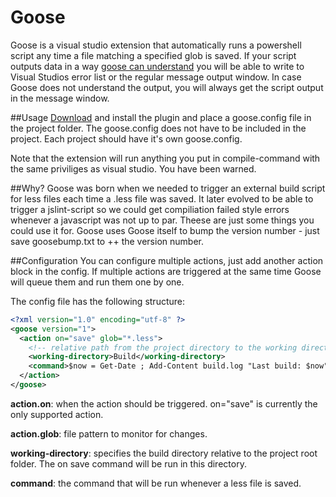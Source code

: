 Goose
=====

Goose is a visual studio extension that automatically runs a powershell script any time a file matching a specified glob is saved. If your script outputs data in a way <a href="https://github.com/sebastianhallen/Goose/wiki/Script-output">goose can understand</a> you will be able to write to Visual Studios error list or the regular message output window. In case Goose does not understand the output, you will always get the script output in the message window.

##Usage
<a href="http://sebastianhallen.github.com/Goose/">Download</a> and install the plugin and place a goose.config file in the project folder. The goose.config does not have to be included in the project.
Each project should have it's own goose.config. 

Note that the extension will run anything you put in compile-command with the same priviliges as visual studio. You have been warned.

##Why?
Goose was born when we needed to trigger an external build script for less files each time a .less file was saved. It later evolved to be able to trigger a jslint-script so we could get compiliation failed style errors whenever a javascript was not up to par.
Theese are just some things you could use it for. 
Goose uses Goose itself to bump the version number - just save goosebump.txt to ++ the version number. 

##Configuration
You can configure multiple actions, just add another action block in the config. If multiple actions are triggered at the same time Goose will queue them and run them one by one.

The config file has the following structure:
```xml
<?xml version="1.0" encoding="utf-8" ?>
<goose version="1">
  <action on="save" glob="*.less">
    <!-- relative path from the project directory to the working directory of the command -->
    <working-directory>Build</working-directory>
    <command>$now = Get-Date ; Add-Content build.log "Last build: $now"</command> 
  </action>
</goose>
```

**action.on**: when the action should be triggered. on="save" is currently the only supported action.

**action.glob**: file pattern to monitor for changes.

**working-directory**: specifies the build directory relative to the project root folder. The on save command will be run in this directory.

**command**: the command that will be run whenever a less file is saved.

